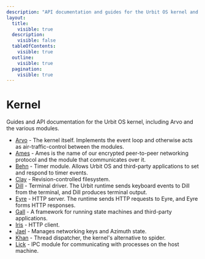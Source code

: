```yaml
---
description: "API documentation and guides for the Urbit OS kernel and its modules Ames, Behn, Clay, Dill, Eyre, Gall, Iris, Jael, Khan, and Lick."
layout:
  title:
    visible: true
  description:
    visible: false
  tableOfContents:
    visible: true
  outline:
    visible: true
  pagination:
    visible: true
---
```


# Kernel

Guides and API documentation for the Urbit OS kernel, including Arvo and the various modules.

- [Arvo](arvo) - The kernel itself. Implements the event loop and otherwise acts as air-traffic-control between the modules.
- [Ames](ames) - Ames is the name of our encrypted peer-to-peer networking protocol and the module that communicates over it.
- [Behn](behn) - Timer module. Allows Urbit OS and third-party applications to set and respond to timer events.
- [Clay](clay) - Revision-controlled filesystem.
- [Dill](dill) - Terminal driver. The Urbit runtime sends keyboard events to Dill from the terminal, and Dill produces terminal output.
- [Eyre](eyre) - HTTP server. The runtime sends HTTP requests to Eyre, and Eyre forms HTTP responses.
- [Gall](gall) - A framework for running state machines and third-party applications.
- [Iris](iris) - HTTP client.
- [Jael](jael) - Manages networking keys and Azimuth state.
- [Khan](khan) - Thread dispatcher, the kernel's alternative to spider.
- [Lick](lick) - IPC module for communicating with processes on the host machine.
